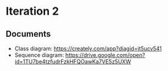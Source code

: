 # Iteration 2

## Documents

- Class diagram: https://creately.com/app?diagid=jt5ucv541
- Sequence diagram: https://drive.google.com/open?id=1TU7be4tzfudrFzkHFQOawKa7VE5z5UXW
